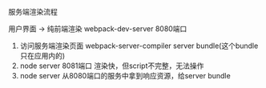 服务端渲染流程

用户界面 -> 纯前端渲染 webpack-dev-server 8080端口

1. 访问服务端渲染页面 webpack-server-compiler server bundle(这个bundle只在应用内的)
2. node server 8081端口 渲染快，但script不完整，无法操作
3. node server 从8080端口的服务中拿到响应资源，给server bundle
